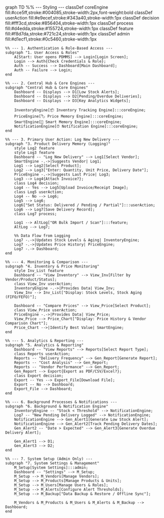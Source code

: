 graph TD
    %% --- Styling ---
    classDef coreEngine fill:#cce5ff,stroke:#004085,stroke-width:2px,font-weight:bold
    classDef userAction fill:#e9ecef,stroke:#343a40,stroke-width:1px
    classDef decision fill:#fff3cd,stroke:#856404,stroke-width:1px
    classDef process fill:#d4edda,stroke:#155724,stroke-width:1px
    classDef feature fill:#f8d7da,stroke:#721c24,stroke-width:1px
    classDef admin fill:#d1ecf1,stroke:#0c5460,stroke-width:1px

    %% --- 1. Authentication & Role-Based Access ---
    subgraph "1. User Access & Roles"
        A[Start: User opens PDMMS] --> Login[Login Screen];
        Login --> Auth{Check Credentials & Role};
        Auth -- Success --> Dashboard[Main Dashboard];
        Auth -- Failure --> Login;
    end

    %% --- 2. Central Hub & Core Engines ---
    subgraph "Central Hub & Core Engines"
        Dashboard -- Displays --> D1[Low Stock Alerts];
        Dashboard -- Displays --> D2[Pending/Overdue Deliveries];
        Dashboard -- Displays --> D3[Key Analytics Widgets];
        
        InventoryEngine[📦 Inventory Tracking Engine]:::coreEngine;
        PriceEngine[🏷️ Price Memory Engine]:::coreEngine;
        SmartEngine[🧠 Smart Memory Engine]:::coreEngine;
        NotificationEngine[⏰ Notification Engine]:::coreEngine;
    end

    %% --- 3. Primary User Action: Log New Delivery ---
    subgraph "3. Product Delivery Memory (Logging)"
        style Log2 feature
        style Log3 feature
        Dashboard -- "Log New Delivery" --> Log1[Select Vendor];
        SmartEngine -.->|Suggests Vendor| Log1;
        Log1 --> Log2[Select Product];
        Log2 --> Log3["Enter: Quantity, Unit Price, Delivery Date"];
        PriceEngine -.->|Suggests Last Price| Log3;
        Log3 --> Log4{Attach Invoice?};
        class Log4 decision;
        Log4 -- Yes --> Log5[Upload Invoice/Receipt Image];
        class Log5 userAction;
        Log4 -- No --> Log6;
        Log5 --> Log6;
        Log6["Set Status: Delivered / Pending / Partial"]:::userAction;
        Log6 --> Log7[Save Delivery Record];
        class Log7 process;
        
        Log1 --> AltLog["OR Bulk Import / Scan"]:::feature;
        AltLog --> Log7;

        %% Data Flow from Logging
        Log7 -.->|Updates Stock Levels & Aging| InventoryEngine;
        Log7 -.->|Updates Price History| PriceEngine;
        Log7 -.-> Dashboard;
    end

    %% --- 4. Monitoring & Comparison ---
    subgraph "4. Inventory & Price Monitoring"
        style Inv_List feature
        Dashboard -- "View Inventory" --> View_Inv[Filter by Vendor/Product/Status];
        class View_Inv userAction;
        InventoryEngine -.->|Provides Data| View_Inv;
        View_Inv --> Inv_List["Display: Stock Levels, Stock Aging (FIFO/FEFO)"];
        
        Dashboard -- "Compare Prices" --> View_Price[Select Product];
        class View_Price userAction;
        PriceEngine -.->|Provides Data| View_Price;
        View_Price --> Price_Chart["Display: Price History & Vendor Comparison Chart"];
        Price_Chart -->|Identify Best Value| SmartEngine;
    end

    %% --- 5. Analytics & Reporting ---
    subgraph "5. Analytics & Reporting"
        Dashboard -- "View Reports" --> Reports[Select Report Type];
        class Reports userAction;
        Reports -- "Delivery Frequency" --> Gen_Report[Generate Report];
        Reports -- "Cost Analysis" --> Gen_Report;
        Reports -- "Vendor Performance" --> Gen_Report;
        Gen_Report --> Export{Export as PDF/CSV/Excel?};
        class Export decision;
        Export -- Yes --> Export_File[Download File];
        Export -- No --> Dashboard;
        Export_File --> Dashboard;
    end

    %% --- 6. Background Processes & Notifications ---
    subgraph "6. Background & Notification Engine"
        InventoryEngine -- "Stock < Threshold" --> NotificationEngine;
        Log7 -- "New Pending Delivery Logged" --> NotificationEngine;
        NotificationEngine --> Gen_Alert1[Generate Low Stock Alert];
        NotificationEngine --> Gen_Alert2[Track Pending Delivery Dates];
        Gen_Alert2 -- "Date > Expected" --> Gen_Alert3[Generate Overdue Delivery Alert];
        
        Gen_Alert1 --> D1;
        Gen_Alert3 --> D2;
    end
    
    %% --- 7. System Setup (Admin Only) ---
    subgraph "7. System Settings & Management"
        M_Setup[System Settings]:::admin;
        Dashboard -- "Settings" --> M_Setup;
        M_Setup --> M_Vendors[Manage Vendors];
        M_Setup --> M_Products[Manage Products & Units];
        M_Setup --> M_Users[Manage Users & Roles];
        M_Setup --> M_Alerts[Configure Alert Thresholds];
        M_Setup --> M_Backup["Data Backup & Restore / Offline Sync"];
        
        M_Vendors & M_Products & M_Users & M_Alerts & M_Backup --> Dashboard;
    end
